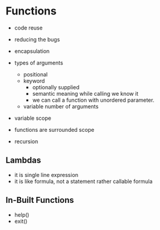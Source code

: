 # Functions

- code reuse
- reducing the bugs
- encapsulation

- types of arguments

  - positional
  - keyword
    - optionally supplied
    - semantic meaning while calling we know it
    - we can call a function with unordered parameter.
  - variable number of arguments

- variable scope
- functions are surrounded scope
- recursion

## Lambdas

- it is single line expression
- it is like formula, not a statement rather callable formula

## In-Built Functions

- help()
- exit()

